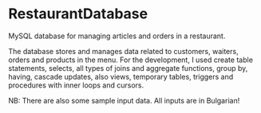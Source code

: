 # RestaurantDatabase

MySQL database for managing articles and orders in a restaurant.

The database stores and manages data related to customers,
waiters, orders and products in the menu.
For the development, I used create table statements, selects, all
types of joins and aggregate functions, group by, having, cascade
updates, also views, temporary tables, triggers and procedures
with inner loops and cursors.

NB: There are also some sample input data. All inputs are in Bulgarian! 
